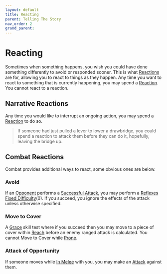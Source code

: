 ```yaml
---
layout: default
title: Reacting
parent: Telling The Story
nav_order: 2
grand_parent: 
---
```


# Reacting
Sometimes when something happens, you wish you could have done something differently to avoid or responded sooner. This is what [Reactions](Game/Additional-Attributes#Reactions) are for, allowing you to react to things as they happen. Any time you want to react to something that is currently happening, you may spend a [Reaction](Game/Additional-Attributes#Reaction). You cannot react to a reaction.

## Narrative Reactions
Any time you would like to interrupt an ongoing action, you may spend a [Reaction](Game/Additional-Attributes#Reaction) to do so. 

> If someone had just pulled a lever to lower a drawbridge, you could spend a reaction to attack them before they can do it, hopefully, leaving the bridge up. 

## Combat Reactions
Combat provides additional ways to react, some obvious ones are below.
### Avoid
If an [Opponent](Terminology#Opponent) performs a [Successful Attack](Terminology#Successful%20Attack), you may perform a [Reflexes](Agility#Reflexes) [Fixed Difficulty](Skills#Fixed%20Difficulty)(0). If you succeed, you ignore the effects of the attack unless otherwise specified.

### Move to Cover
A [Grace](Agility#Grace) skill test where if you succeed then you may move to a piece of cover within [Reach](Movement#Reach) before an enemy ranged attack is calculated. You cannot Move to Cover while [Prone](Effects#Prone).

### Attack of Opportunity
If someone moves while [In Melee](Effects#In%20Melee) with you, you may make an [Attack](Terminology#Attack) against them.